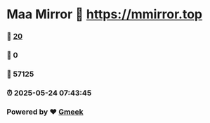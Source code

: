# Maa Mirror :link: https://mmirror.top 
### :page_facing_up: [20](https://mmirror.top/tag.html) 
### :speech_balloon: 0 
### :hibiscus: 57125 
### :alarm_clock: 2025-05-24 07:43:45 
### Powered by :heart: [Gmeek](https://github.com/Meekdai/Gmeek)
